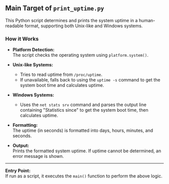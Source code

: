 ## Main Target of `print_uptime.py`

This Python script determines and prints the system uptime in a human-readable format, supporting both Unix-like and Windows systems.

### How it Works

- **Platform Detection:**  
  The script checks the operating system using `platform.system()`.

- **Unix-like Systems:**
  - Tries to read uptime from `/proc/uptime`.
  - If unavailable, falls back to using the `uptime -s` command to get the system boot time and calculates uptime.

- **Windows Systems:**
  - Uses the `net stats srv` command and parses the output line containing "Statistics since" to get the system boot time, then calculates uptime.

- **Formatting:**  
  The uptime (in seconds) is formatted into days, hours, minutes, and seconds.

- **Output:**  
  Prints the formatted system uptime. If uptime cannot be determined, an error message is shown.

---

**Entry Point:**  
If run as a script, it executes the `main()` function to perform the above logic.
